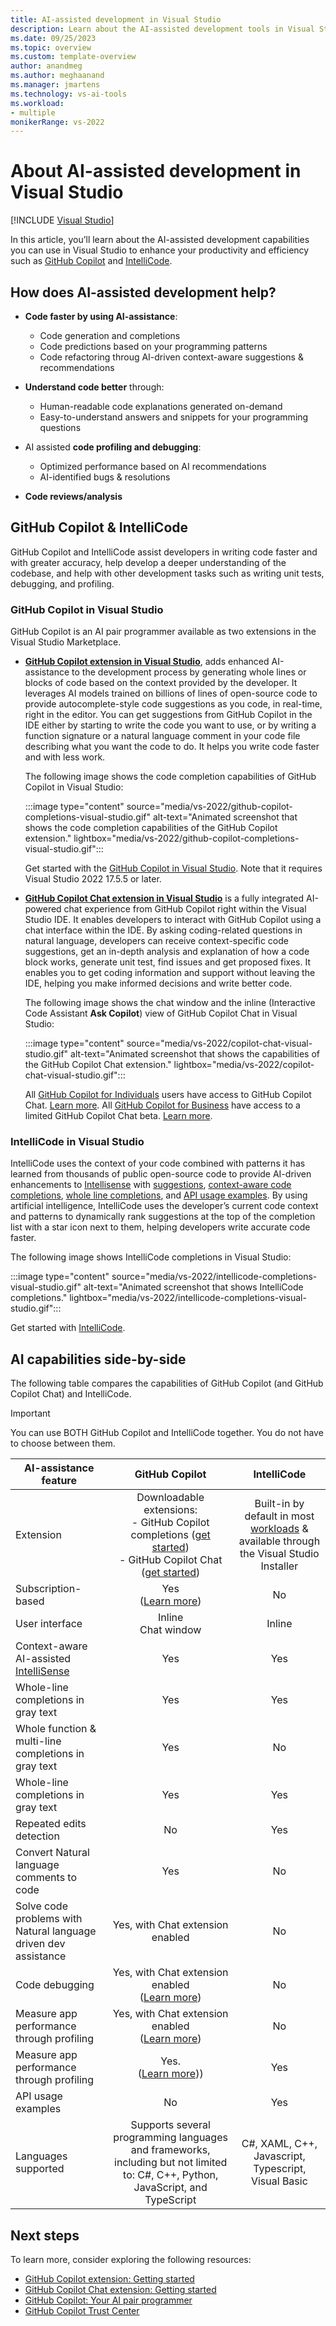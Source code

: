 ```yaml
---
title: AI-assisted development in Visual Studio
description: Learn about the AI-assisted development tools in Visual Studio, such as GitHub Copilot, Github Copilot Chat, and IntelliCode, and how they can help you write code more efficiently.
ms.date: 09/25/2023
ms.topic: overview 
ms.custom: template-overview
author: anandmeg
ms.author: meghaanand
ms.manager: jmartens
ms.technology: vs-ai-tools
ms.workload:
- multiple
monikerRange: vs-2022
---
```

# About AI-assisted development in Visual Studio

 [!INCLUDE [Visual Studio](~/includes/applies-to-version/vs-windows-only.md)]

In this article, you’ll learn about the AI-assisted development capabilities you can use in Visual Studio to enhance your productivity and efficiency such as [GitHub Copilot](visual-studio-github-copilot-extension.md) and [IntelliCode](/visualstudio/intellicode/intellicode-visual-studio).

## How does AI-assisted development help?

- **Code faster by using AI-assistance**:

  - Code generation and completions
  - Code predictions based on your programming patterns 
  - Code refactoring throug AI-driven context-aware suggestions & recommendations

- **Understand code better** through:

  - Human-readable code explanations generated on-demand
  - Easy-to-understand answers and snippets for your programming questions

- AI assisted **code profiling and debugging**:
   -  Optimized performance based on AI recommendations
   -  AI-identified bugs & resolutions
  
- **Code reviews/analysis**


## GitHub Copilot & IntelliCode

GitHub Copilot and IntelliCode assist developers in writing code faster and with greater accuracy, help develop a deeper understanding of the codebase, and help with other development tasks such as writing unit tests, debugging, and profiling.

### GitHub Copilot in Visual Studio

GitHub Copilot is an AI pair programmer available as two extensions in the Visual Studio Marketplace.

- **[GitHub Copilot extension in Visual Studio](https://marketplace.visualstudio.com/items?itemName=GitHub.copilotvs)**, adds enhanced AI-assistance to the development process by generating whole lines or blocks of code based on the context provided by the developer. It leverages AI models trained on billions of lines of open-source code to provide autocomplete-style code suggestions as you code, in real-time, right in the editor. You can get suggestions from GitHub Copilot in the IDE either by starting to write the code you want to use, or by writing a function signature or a natural language comment in your code file describing what you want the code to do. It helps you write code faster and with less work. 

  The following image shows the code completion capabilities of GitHub Copilot in Visual Studio:

  :::image type="content" source="media/vs-2022/github-copilot-completions-visual-studio.gif" alt-text="Animated screenshot that shows the code completion capabilities of the GitHub Copilot extension." lightbox="media/vs-2022/github-copilot-completions-visual-studio.gif":::

  Get started with the [GitHub Copilot in Visual Studio](visual-studio-github-copilot-extension.md). Note that it requires Visual Studio 2022 17.5.5 or later. 

- **[GitHub Copilot Chat extension in Visual Studio]()** is a fully integrated AI-powered chat experience from GitHub Copilot right within the Visual Studio IDE. It enables developers to interact with GitHub Copilot using a chat interface within the IDE. By asking coding-related questions in natural language, developers can receive context-specific code suggestions, get an in-depth analysis and explanation of how a code block works, generate unit test, find issues and get proposed fixes. It enables you to get coding information and support without leaving the IDE, helping you make informed decisions and write better code.  
  
  The following image shows the chat window and the inline (Interactive Code Assistant **Ask Copilot**) view of GitHub Copilot Chat in Visual Studio:

  :::image type="content" source="media/vs-2022/copilot-chat-visual-studio.gif" alt-text="Animated screenshot that shows the capabilities of the GitHub Copilot Chat extension." lightbox="media/vs-2022/copilot-chat-visual-studio.gif":::

  All [GitHub Copilot for Individuals](https://docs.github.com/copilot/overview-of-github-copilot/about-github-copilot-for-individuals) users have access to GitHub Copilot Chat. [Learn more](https://github.blog/2023-09-20-github-copilot-chat-beta-now-available-for-all-individuals/#how-developers-can-access-github-copilot-chat-beta).
  All [GitHub Copilot for Business](https://docs.github.com/copilot/overview-of-github-copilot/about-github-copilot-for-business) have access to a limited GitHub Copilot Chat beta. [Learn more](https://github.blog/2023-07-20-github-copilot-chat-beta-now-available-for-every-organization/).

### IntelliCode in Visual Studio

IntelliCode uses the context of your code combined with patterns it has learned from thousands of public open-source code to provide AI-driven enhancements to [Intellisense](using-intellisense.md) with [suggestions](/visualstudio/intellicode/intellicode-suggestions), [context-aware code completions](/visualstudio/intellicode/intellicode-visual-studio#context-aware-code-completions), [whole line completions](/visualstudio/intellicode/visual-studio-whole-line-completions), and [API usage examples](https://devblogs.microsoft.com/visualstudio/intellicode-api-usage-examples). By using artificial intelligence, IntelliCode uses the developer’s current code context and patterns to dynamically rank suggestions at the top of the completion list with a star icon next to them, helping developers write accurate code faster.

The following image shows IntelliCode completions in Visual Studio:

:::image type="content" source="media/vs-2022/intellicode-completions-visual-studio.gif" alt-text="Animated screenshot that shows IntelliCode completions." lightbox="media/vs-2022/intellicode-completions-visual-studio.gif":::

Get started with [IntelliCode](/visualstudio/intellicode/).

## AI capabilities side-by-side

The following table compares the capabilities of GitHub Copilot (and GitHub Copilot Chat) and IntelliCode.

>[!IMPORTANT]
>You can use BOTH GitHub Copilot and IntelliCode together. You do not have to choose between them.

| **AI-assistance feature** | **GitHub Copilot** | **IntelliCode** |
|---------------------------|:--------------------:|:-----------------:|
| Extension | Downloadable extensions: <br/>- GitHub Copilot completions ([get started](https://marketplace.visualstudio.com/items?itemName=GitHub.copilotvs)) <br/>- GitHub Copilot Chat ([get started](https://marketplace.visualstudio.com/items?itemName=VisualStudioExptTeam.VSGitHubCopilot)) | Built-in by default in most [workloads](../install/modify-visual-studio.md#change-workloads-or-individual-components) & available through the Visual Studio Installer |
| Subscription-based | Yes <br/>([Learn more](https://docs.github.com/en/billing/managing-billing-for-github-copilot/about-billing-for-github-copilot))| No |
| User interface   | Inline <br/>Chat window | Inline |
| Context-aware AI-assisted [IntelliSense](using-intellisense.md) | Yes | Yes |
| Whole-line completions in gray text | Yes | Yes |
| Whole function & multi-line completions in gray text | Yes | No |
| Whole-line completions in gray text | Yes | Yes |
| Repeated edits detection | No | Yes |
| Convert Natural language comments to code| Yes | No |
| Solve code problems with Natural language driven dev assistance | Yes, with Chat extension enabled | No |
| Code debugging | Yes, with Chat extension enabled <br/>([Learn more](../debugger/debug-with-copilot.md))| No |
| Measure app performance through profiling | Yes, with Chat extension enabled <br/>([Learn more](https://devblogs.microsoft.com/visualstudio/simplified-code-refinement-and-debugging-with-github-copilot-chat/#cpu-usage-auto-insights-in-the-profiler)) | No |
| Measure app performance through profiling | Yes. <br/>([Learn more](https://devblogs.microsoft.com/visualstudio/simplified-code-refinement-and-debugging-with-github-copilot-chat/#cpu-usage-auto-insights-in-the-profiler))) | Yes |
| API usage examples | No | Yes |
| Languages supported | Supports several programming languages and frameworks, including but not limited to: C#, C++, Python, JavaScript, and TypeScript| C#, XAML, C++, Javascript, Typescript, Visual Basic |

## Next steps

To learn more, consider exploring the following resources:

- [GitHub Copilot extension: Getting started](https://docs.github.com/copilot/getting-started-with-github-copilot?tool=visualstudio)
- [GitHub Copilot Chat extension: Getting started](https://docs.github.com/copilot/getting-started-with-github-copilot?tool=visualstudio)
- [GitHub Copilot: Your AI pair programmer](https://github.com/features/copilot)
- [GitHub Copilot Trust Center](https://resources.github.com/copilot-trust-center/)
